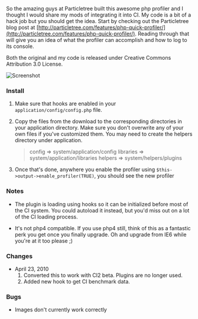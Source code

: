 So the amazing guys at Particletree built this awesome php profiler and I
thought I would share my mods of integrating it into CI.  My code is a bit of a
hack job but you should get the idea.  Start by checking out the
Particletree blog post at [http://particletree.com/features/php-quick-profiler/](http://particletree.com/features/php-quick-profiler/).
Reading through that will give you an idea of what the profiler can accomplish
and how to log to its console.

Both the original and my code is released under Creative Commons Attribution
3.0 License.

![Screenshot](http://github.com/ericbarnes/php-quick-profiler-for-codeigniter/raw/master/screenshot.png "Screenshot")

### Install

1. Make sure that hooks are enabled in your `application/config/config.php` file.

2. Copy the files from the download to the corresponding directories in your
   application directory. Make sure you don't overwrite any of your own files
   if you've customized them. You may need to create the helpers directory
   under application.
   > config      => system/application/config
   > libraries   => system/application/libraries
   > helpers     => system/helpers/plugins

3. Once that's done, anywhere you enable the profiler using
   `$this->output->enable_profiler(TRUE)`, you should see the new profiler

### Notes

- The plugin is loading using hooks so it can be initialized before most of the
  CI system. You could autoload it instead, but you'd miss out on a lot of
  the CI loading process.

- It's not php4 compatible. If you use php4 still, think of this as a
  fantastic perk you get once you finally upgrade. Oh and upgrade from
  IE6 while you're at it too please ;)

### Changes

- April 23, 2010
  1. Converted this to work with CI2 beta. Plugins are no longer used.
  2. Added new hook to get CI benchmark data.

### Bugs

- Images don't currently work correctly